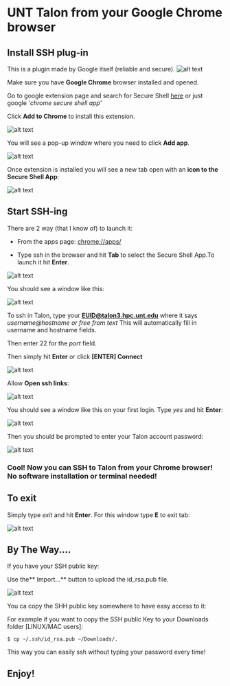 # UNT Talon from your Google Chrome browser

## Install SSH plug-in

This is a plugin made by Google itself (reliable and secure).
![alt text](https://raw.githubusercontent.com/gmihaila/unt_hpc/master/misc/chrome_ssh_desc.png)

Make sure you have **Google Chrome** browser installed and opened.


Go to google extension page and search for Secure Shell [here](https://chrome.google.com/webstore/detail/secure-shell-app/pnhechapfaindjhompbnflcldabbghjo?hl=en) or just google *'chrome secure shell app*'

Click **Add to Chrome** to install this extension.

![alt text](https://raw.githubusercontent.com/gmihaila/unt_hpc/master/misc/chrome_secure_shell.png)


You will see a pop-up window where you need to click **Add app**.

![alt text](https://raw.githubusercontent.com/gmihaila/unt_hpc/master/misc/add_chrome_extension_window.png)



Once extension is installed you will see a new tab open with an **icon to the Secure Shell App**:

![alt text](https://raw.githubusercontent.com/gmihaila/unt_hpc/master/misc/chrome_ssh_icon.png)

## Start SSH-ing

There are 2 way (that I know of) to launch it:

* From the apps page: [chrome://apps/](chrome://apps/)

* Type ssh in the browser and hit **Tab** to select the  Secure Shell App.To launch it hit **Enter**.

![alt text](https://raw.githubusercontent.com/gmihaila/unt_hpc/master/misc/chrome_ssh_url.png)



You should see a window like this:

![alt text](https://raw.githubusercontent.com/gmihaila/unt_hpc/master/misc/chrome_ssh.png)

To ssh in Talon, type your **EUID@talon3.hpc.unt.edu** where it says *username@hostname or free from text* This will automatically fill in username and hostname fields.

Then enter 22 for the *port* field.

Then simply hit **Enter** or click **[ENTER] Connect**

![alt text](https://raw.githubusercontent.com/gmihaila/unt_hpc/master/misc/chrome_ssh_enter_info.png)


Allow **Open ssh links**:

![alt text](https://raw.githubusercontent.com/gmihaila/unt_hpc/master/misc/chrome_ssh_allow.png)


You should see a window like this on your first login. Type *yes* and hit **Enter**:

![alt text](https://raw.githubusercontent.com/gmihaila/unt_hpc/master/misc/chrome_ssh_login.png)


Then you should be prompted to enter your Talon account password:

![alt text](https://raw.githubusercontent.com/gmihaila/unt_hpc/master/misc/chrome_ssh_login_yes.png)


### Cool! Now you can SSH to Talon from your Chrome browser! No software installation or terminal needed!

## To exit

Simply type *exit* and hit **Enter**. For this window type **E** to exit tab:

![alt text](https://raw.githubusercontent.com/gmihaila/unt_hpc/master/misc/chrome_ssh_exit.png)




## By The Way....

If you have your SSH public key:

Use the** Import...** button to upload the id_rsa.pub file.

![alt text](https://raw.githubusercontent.com/gmihaila/unt_hpc/master/misc/chrome_ssh_identity.png)

You ca copy the SHH public key somewhere to have easy access to it:

For example if you want to copy the SSH public Key to your Downloads folder [LINUX/MAC users]:

```
$ cp ~/.ssh/id_rsa.pub ~/Downloads/.
```

This way you can easily ssh without typing your password every time!

## Enjoy!
